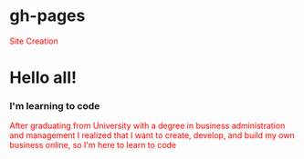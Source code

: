 # gh-pages
Site Creation
<!-- Top of About Page -->
<style> p {color:red} </style>
<h1> Hello all! </h1>
<h3> I'm learning to code </h3>
<p class = "red-text"> After graduating from University with a degree in business administration and management I realized that I want to create, develop, and build my own business online, so I'm here to learn to code
</p>

